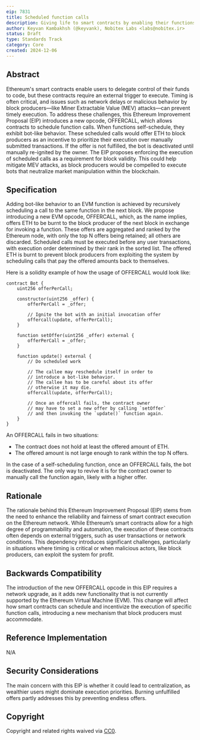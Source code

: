 ```yaml
---
eip: 7831
title: Scheduled function calls
description: Giving life to smart contracts by enabling their functions to be automatically invoked by block producers.
author: Keyvan Kambakhsh (@keyvank), Nobitex Labs <labs@nobitex.ir>
status: Draft
type: Standards Track
category: Core
created: 2024-12-06
---
```


## Abstract

Ethereum's smart contracts enable users to delegate control of their funds to code, but these contracts require an external trigger to execute. Timing is often critical, and issues such as network delays or malicious behavior by block producers—like Miner Extractable Value (MEV) attacks—can prevent timely execution. To address these challenges, this Ethereum Improvement Proposal (EIP) introduces a new opcode, OFFERCALL, which allows contracts to schedule function calls. When functions self-schedule, they exhibit bot-like behavior. These scheduled calls would offer ETH to block producers as an incentive to prioritize their execution over manually submitted transactions. If the offer is not fulfilled, the bot is deactivated until manually re-ignited by the owner. The EIP proposes enforcing the execution of scheduled calls as a requirement for block validity. This could help mitigate MEV attacks, as block producers would be compelled to execute bots that neutralize market manipulation within the blockchain.

## Specification

Adding bot-like behavior to an EVM function is achieved by recursively scheduling a call to the same function in the next block. We propose introducing a new EVM opcode, OFFERCALL, which, as the name implies, offers ETH to be burnt to the block producer of the next block in exchange for invoking a function. These offers are aggregated and ranked by the Ethereum node, with only the top N offers being retained; all others are discarded. Scheduled calls must be executed before any user transactions, with execution order determined by their rank in the sorted list. The offered ETH is burnt to prevent block producers from exploiting the system by scheduling calls that pay the offered amounts back to themselves.

Here is a solidity example of how the usage of OFFERCALL would look like:

```solidity=
contract Bot {
    uint256 offerPerCall;
    
    constructor(uint256 _offer) {
        offerPerCall = _offer;
        
        // Ignite the bot with an initial invocation offer
        offercall(update, offerPerCall);
    }
    
    function setOffer(uint256 _offer) external {
        offerPerCall = _offer;
    }

    function update() external {
        // Do scheduled work

        // The callee may reschedule itself in order to
        // introduce a bot-like behavior.
        // The callee has to be careful about its offer
        // otherwise it may die.
        offercall(update, offerPerCall);
        
        // Once an offercall fails, the contract owner
        // may have to set a new offer by calling `setOffer`
        // and then invoking the `update()` function again.
    }
}
```

An OFFERCALL fails in two situations:

- The contract does not hold at least the offered amount of ETH.
- The offered amount is not large enough to rank within the top N offers.

In the case of a self-scheduling function, once an OFFERCALL fails, the bot is deactivated. The only way to revive it is for the contract owner to manually call the function again, likely with a higher offer.

## Rationale

The rationale behind this Ethereum Improvement Proposal (EIP) stems from the need to enhance the reliability and fairness of smart contract execution on the Ethereum network. While Ethereum’s smart contracts allow for a high degree of programmability and automation, the execution of these contracts often depends on external triggers, such as user transactions or network conditions. This dependency introduces significant challenges, particularly in situations where timing is critical or when malicious actors, like block producers, can exploit the system for profit.

## Backwards Compatibility

The introduction of the new OFFERCALL opcode in this EIP requires a network upgrade, as it adds new functionality that is not currently supported by the Ethereum Virtual Machine (EVM). This change will affect how smart contracts can schedule and incentivize the execution of specific function calls, introducing a new mechanism that block producers must accommodate.

## Reference Implementation

N/A

## Security Considerations

The main concern with this EIP is whether it could lead to centralization, as wealthier users might dominate execution priorities. Burning unfulfilled offers partly addresses this by preventing endless offers.

## Copyright

Copyright and related rights waived via [CC0](../LICENSE.md).
